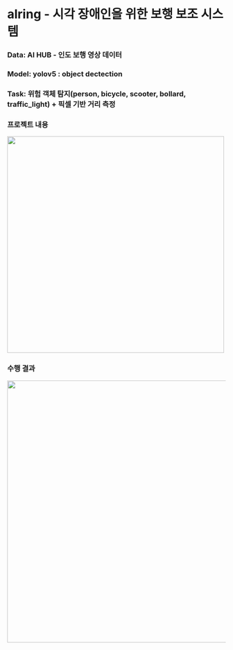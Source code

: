# alring - 시각 장애인을 위한 보행 보조 시스템

### Data: AI HUB - 인도 보행 영상 데이터

### Model: yolov5 : object dectection 

### Task: 위험 객체 탐지(person, bicycle, scooter, bollard, traffic_light) + 픽셀 기반 거리 측정 

### 프로젝트 내용
<img width="500" src="https://github.com/3n952/alring_project/assets/107621083/ed233f50-f0f6-4dbc-a9c7-5ef2cb03f44c">


### 수행 결과
<img width="605" src="https://github.com/3n952/alring_project/assets/107621083/ed233f50-f0f6-4dbc-a9c7-5ef2cb03f44c">


